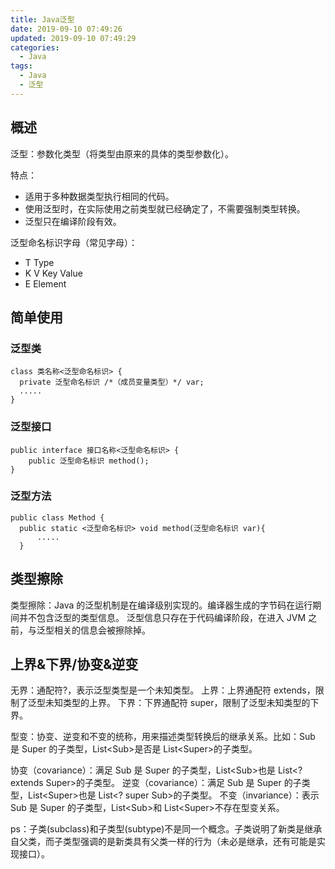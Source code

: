 ```yaml
---
title: Java泛型
date: 2019-09-10 07:49:26
updated: 2019-09-10 07:49:29
categories:
  - Java
tags:
  - Java
  - 泛型
---
```


## 概述

泛型：参数化类型（将类型由原来的具体的类型参数化）。

特点：

- 适用于多种数据类型执行相同的代码。
- 使用泛型时，在实际使用之前类型就已经确定了，不需要强制类型转换。
- 泛型只在编译阶段有效。

泛型命名标识字母（常见字母）：

- T Type
- K V Key Value
- E Element

## 简单使用

### 泛型类

```泛型类
class 类名称<泛型命名标识> {
  private 泛型命名标识 /*（成员变量类型）*/ var;
  .....
}
```

### 泛型接口

```泛型接口
public interface 接口名称<泛型命名标识> {
    public 泛型命名标识 method();
}
```

### 泛型方法

```泛型方法
public class Method {
  public static <泛型命名标识> void method(泛型命名标识 var){
      .....
  }
```

## 类型擦除

类型擦除：Java 的泛型机制是在编译级别实现的。编译器生成的字节码在运行期间并不包含泛型的类型信息。
泛型信息只存在于代码编译阶段，在进入 JVM 之前，与泛型相关的信息会被擦除掉。

## 上界&下界/协变&逆变

无界：通配符?，表示泛型类型是一个未知类型。
上界：上界通配符 extends，限制了泛型未知类型的上界。
下界：下界通配符 super，限制了泛型未知类型的下界。

型变：协变、逆变和不变的统称，用来描述类型转换后的继承关系。比如：Sub 是 Super 的子类型，List\<Sub\>是否是 List\<Super\>的子类型。

协变（covariance）：满足 Sub 是 Super 的子类型，List\<Sub\>也是 List<? extends Super>的子类型。
逆变（covariance）：满足 Sub 是 Super 的子类型，List\<Super\>也是 List<? super Sub>的子类型。
不变（invariance）：表示 Sub 是 Super 的子类型，List\<Sub\>和 List\<Super\>不存在型变关系。

ps：子类(subclass)和子类型(subtype)不是同一个概念。子类说明了新类是继承自父类，而子类型强调的是新类具有父类一样的行为（未必是继承，还有可能是实现接口）。
